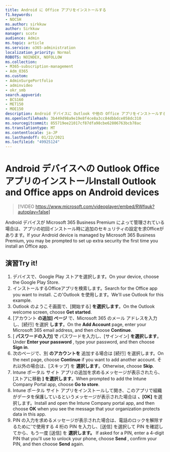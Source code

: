 ```yaml
---
title: Android に Office アプリをインストールする
f1.keywords:
- NOCSH
ms.author: sirkkuw
author: Sirkkuw
manager: scotv
audience: Admin
ms.topic: article
ms.service: o365-administration
localization_priority: Normal
ROBOTS: NOINDEX, NOFOLLOW
ms.collection:
- M365-subscription-management
- Adm_O365
ms.custom:
- AdminSurgePortfolio
- adminvideo
- okr_smb
search.appverid:
- BCS160
- MET150
- MOE150
description: Android デバイスに Outlook や他の Office アプリをインストールする方法について説明します。
ms.openlocfilehash: 3b449d98a9e19e8f4ce8a3cc84dbbdce058dc310
ms.sourcegitcommit: 855719ee21017cf87dfa98cbe62806763bcb78ac
ms.translationtype: MT
ms.contentlocale: ja-JP
ms.lasthandoff: 01/22/2021
ms.locfileid: "49925124"
---
```

# <a name="install-outlook-and-office-apps-on-android-devices"></a><span data-ttu-id="41e84-103">Android デバイスへの Outlook Officeアプリのインストール</span><span class="sxs-lookup"><span data-stu-id="41e84-103">Install Outlook and Office apps on Android devices</span></span>

> [!VIDEO https://www.microsoft.com/videoplayer/embed/RWfquk?autoplay=false]

<span data-ttu-id="41e84-104">Android デバイスが Microsoft 365 Business Premium によって管理されている場合は、アプリの初回インストール時に追加のセキュリティの設定を求Officeがあります。</span><span class="sxs-lookup"><span data-stu-id="41e84-104">If your Android device is managed by Microsoft 365 Business Premium, you may be prompted to set up extra security the first time you install an Office app.</span></span> 

## <a name="try-it"></a><span data-ttu-id="41e84-105">演習</span><span class="sxs-lookup"><span data-stu-id="41e84-105">Try it!</span></span>

1. <span data-ttu-id="41e84-106">デバイスで、Google Play ストアを選択します。</span><span class="sxs-lookup"><span data-stu-id="41e84-106">On your device, choose the Google Play Store.</span></span>
2. <span data-ttu-id="41e84-107">インストールするOfficeアプリを検索します。</span><span class="sxs-lookup"><span data-stu-id="41e84-107">Search for the Office app you want to install.</span></span> <span data-ttu-id="41e84-108">この&#39;Outlook を使用します。</span><span class="sxs-lookup"><span data-stu-id="41e84-108">We&#39;ll use Outlook for this example.</span></span>
3. <span data-ttu-id="41e84-109">Outlook のようこそ画面で、[開始する]  **を選択します**。</span><span class="sxs-lookup"><span data-stu-id="41e84-109">On the Outlook welcome screen, choose  **Get started**.</span></span>
4. <span data-ttu-id="41e84-110">[アカウント  **の追加] ページ**  で、Microsoft 365 のメール アドレスを入力し、[続行] を選択  **します**。</span><span class="sxs-lookup"><span data-stu-id="41e84-110">On the  **Add Account**  page, enter your Microsoft 365 email address, and then choose  **Continue**.</span></span>
5. <span data-ttu-id="41e84-111">[  **パスワードの入力] で** パスワードを入力し、[サインイン]  **を選択します**。</span><span class="sxs-lookup"><span data-stu-id="41e84-111">Under  **Enter your password** , type your password, and then choose  **Sign in**.</span></span>
6. <span data-ttu-id="41e84-112">次のページで、別  **のアカウントを**  追加する場合は [続行] を選択します。</span><span class="sxs-lookup"><span data-stu-id="41e84-112">On the next page, choose  **Continue**  if you want to add another account.</span></span> <span data-ttu-id="41e84-113">それ以外の場合は、[スキップ] を  **選択します**。</span><span class="sxs-lookup"><span data-stu-id="41e84-113">Otherwise, choose  **Skip**.</span></span>
7. <span data-ttu-id="41e84-114">Intune ポータル サイト アプリの追加を求めるメッセージが表示されたら、[ストアに移動  **] を選択します**。</span><span class="sxs-lookup"><span data-stu-id="41e84-114">When prompted to add the Intune Company Portal app, choose  **Go to store**.</span></span>
8. <span data-ttu-id="41e84-115">Intune ポータル サイト アプリをインストールして開き、このアプリで組織がデータを保護しているというメッセージが表示された場合は  **、[OK]**  を選択します。</span><span class="sxs-lookup"><span data-stu-id="41e84-115">Install and open the Intune Company portal app, and then choose  **OK**  when you see the message that your organization protects data in this app.</span></span>
9. <span data-ttu-id="41e84-116">PIN の入力を求めるメッセージが表示された場合は、電話のロックを解除するために&#39;で使用する 4 桁の PIN を入力し、[送信] を選択して PIN を確認してから、もう一度 [送信] を **選択します。** </span><span class="sxs-lookup"><span data-stu-id="41e84-116">If asked for a PIN, enter a 4-digit PIN that you&#39;ll use to unlock your phone, choose  **Send** , confirm your PIN, and then choose  **Send**  again.</span></span>